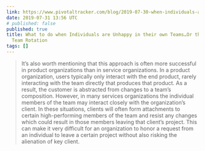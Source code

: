 ```yaml
---
link: https://www.pivotaltracker.com/blog/2019-07-30-when-individuals-are-unhappy-on-their-own-teams
date: 2019-07-31 13:56 UTC
# published: false
published: true
title: What to do when Individuals are Unhappy in their own Teams…Or the Fallacy of
  Team Rotation
tags: []
---
```


> It’s also worth mentioning that this approach is often more successful in product organizations than in service organizations. In a product organization, users typically only interact with the end product, rarely interacting with the team directly that produces that product. As a result, the customer is abstracted from changes to a team’s composition. However, in many services organizations the individual members of the team may interact closely with the organization’s client. In these situations, clients will often form attachments to certain high-performing members of the team and resist any changes which could result in those members leaving that client’s project. This can make it very difficult for an organization to honor a request from an individual to leave a certain project without also risking the alienation of key client.

